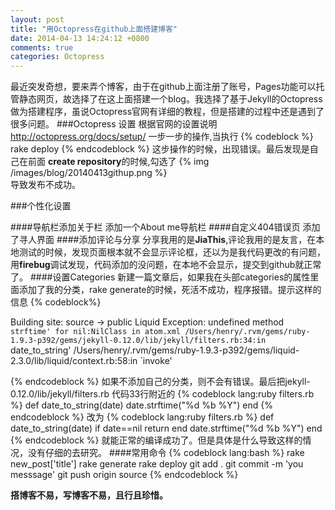 ```yaml
---
layout: post
title: "用Octopress在github上面搭建博客"
date: 2014-04-13 14:24:12 +0800
comments: true
categories: Octopress
---
```


最近突发奇想，要来弄个博客，由于在github上面注册了账号，Pages功能可以托管静态网页，故选择了在这上面搭建一个blog。我选择了基于Jekyll的Octopress做为搭建程序，虽说Octopress官网有详细的教程，但是搭建的过程中还是遇到了很多问题。
###Octopress 设置
根据官网的设置说明 <http://octopress.org/docs/setup/> 一步一步的操作,当执行
{% codeblock  %}
rake deploy
{% endcodeblock %}
这步操作的时候，出现错误。最后发现是自己在前面 **create repository**的时候,勾选了 
{% img /images/blog/20140413githup.png %}  
导致发布不成功。
<!-- more -->

###个性化设置

####导航栏添加关于栏
添加一个About me导航栏
####自定义404错误页
添加了寻人界面
####添加评论与分享
分享我用的是**JiaThis**,评论我用的是友言，在本地测试的时候，发现页面根本就不会显示评论框，还以为是我代码更改的有问题，用**firebug**调试发现，代码添加的没问题，在本地不会显示，提交到github就正常了。
####设置Categories
新建一篇文章后，如果我在头部categories的属性里面添加了我的分类，rake generate的时候，死活不成功，程序报错。提示这样的信息
{% codeblock%}

Building site: source -> public
Liquid Exception: undefined method `strftime' for nil:NilClass in atom.xml
/Users/henry/.rvm/gems/ruby-1.9.3-p392/gems/jekyll-0.12.0/lib/jekyll/filters.rb:34:in `date_to_string'
/Users/henry/.rvm/gems/ruby-1.9.3-p392/gems/liquid-2.3.0/lib/liquid/context.rb:58:in `invoke'

{% endcodeblock %} 
如果不添加自己的分类，则不会有错误。最后把jekyll-0.12.0/lib/jekyll/filters.rb 代码33行附近的
{% codeblock lang:ruby filters.rb %}
    def date_to_string(date)
      date.strftime("%d %b %Y")
    end
{% endcodeblock %}
改为
{% codeblock lang:ruby filters.rb  %}
    def date_to_string(date)
      if date==nil
        return 
      end
      date.strftime("%d %b %Y")
    end
{% endcodeblock %}
就能正常的编译成功了。但是具体是什么导致这样的情况，没有仔细的去研究。 
####常用命令
{% codeblock lang:bash %}
rake new_post['title']
rake generate
rake deploy
git add .
git commit -m 'you messsage'
git push origin source 
{%  endcodeblock %}


**搭博客不易，写博客不易，且行且珍惜。**

